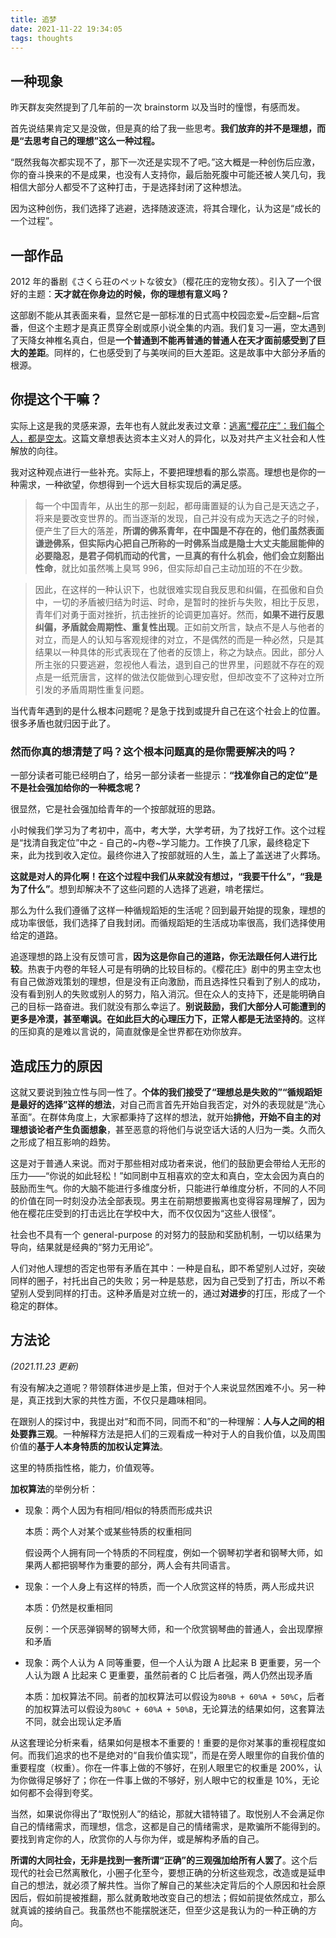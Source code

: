 ```yaml
---
title: 追梦
date: 2021-11-22 19:34:05
tags: thoughts
---
```


## 一种现象

昨天群友突然提到了几年前的一次 brainstorm 以及当时的憧憬，有感而发。

首先说结果肯定又是没做，但是真的给了我一些思考。**我们放弃的并不是理想，而是“去思考自己的理想”这么一种过程。**

“既然我每次都实现不了，那下一次还是实现不了吧。”这大概是一种创伤后应激，你的奋斗换来的不是成果，也没有人支持你，最后胎死腹中可能还被人笑几句，我相信大部分人都受不了这种打击，于是选择封闭了这种想法。

因为这种创伤，我们选择了逃避，选择随波逐流，将其合理化，认为这是“成长的一个过程”。

## 一部作品

2012 年的番剧《さくら荘のペットな彼女》（樱花庄的宠物女孩）。引入了一个很好的主题：**天才就在你身边的时候，你的理想有意义吗？**

这部剧不能从其表面来看，显然它是一部标准的日式高中校园恋爱~后空翻~后宫番，但这个主题才是真正贯穿全剧或原小说全集的内涵。我们复习一遍，空太遇到了天降女神椎名真白，但是**一个普通到不能再普通的普通人在天才面前感受到了巨大的差距**。同样的，仁也感受到了与美咲间的巨大差距。这是故事中大部分矛盾的根源。

## 你提这个干嘛？

实际上这是我的灵感来源，去年也有人就此发表过文章：[逃离“樱花庄”：我们每个人，都是空太](https://zhuanlan.zhihu.com/p/156058447)。这篇文章想表达资本主义对人的异化，以及对共产主义社会和人性解放的向往。

我对这种观点进行一些补充。实际上，不要把理想看的那么崇高。理想也是你的一种需求，一种欲望，你想得到一个远大目标实现后的满足感。

> 每一个中国青年，从出生的那一刻起，都毋庸置疑的认为自己是天选之子，将来是要改变世界的。而当逐渐的发现，自己并没有成为天选之子的时候，便产生了巨大的落差，**所谓的佛系青年，在中国是不存在的，他们虽然表面谦逊佛系，但实际内心把自己所称的一时佛系当成是隐士大丈夫能屈能伸的必要隐忍，是君子伺机而动的代言，一旦真的有什么机会，他们会立刻豁出性命**，就比如虽然嘴上臭骂 996，但实际却自己主动加班的不在少数。

> 因此，在这样的一种认识下，也就很难实现自我反思和纠偏，在孤傲和自负中，一切的矛盾被归结为时运、时命，是暂时的挫折与失败，相比于反思，青年们对勇于面对挫折，抗击挫折的论调更加喜好。然而，**如果不进行反思纠偏，矛盾就会周期性、重复性出现**。正如前文所言，缺点不是人与他者的对立，而是人的认知与客观规律的对立，不是偶然的而是一种必然，只是其结果以一种具体的形式表现在了他者的反馈上，称之为缺点。因此，部分人所主张的只要逃避，忽视他人看法，退到自己的世界里，问题就不存在的观点是一纸荒唐言，这样的做法仅能做到心理安慰，但却改变不了这种对立所引发的矛盾周期性重复问题。

当代青年遇到的是什么根本问题呢？是急于找到或提升自己在这个社会上的位置。很多矛盾也就归因于此了。

### **然而你真的想清楚了吗？这个根本问题真的是你需要解决的吗？**

一部分读者可能已经明白了，给另一部分读者一些提示：**“找准你自己的定位”是不是社会强加给你的一种概念呢？**

很显然，它是社会强加给青年的一个按部就班的思路。

小时候我们学习为了考初中，高中，考大学，大学考研，为了找好工作。这个过程是“找清自我定位”中之 - 自己的~内卷~学习能力。工作换了几家，最终稳定下来，此为找到收入定位。最终你进入了按部就班的人生，盖上了盖送进了火葬场。

**这就是对人的异化啊！在这个过程中我们从来就没有想过，“我要干什么”，“我是为了什么”**。想到却解决不了这些问题的人选择了逃避，啃老摆烂。

那么为什么我们遵循了这样一种循规蹈矩的生活呢？回到最开始提的现象，理想的成功率很低，我们选择了自我封闭。而循规蹈矩的生活成功率很高，我们选择使用给定的道路。

追逐理想的路上没有反馈可言，**因为这是你自己的道路，你无法跟任何人进行比较**。热衷于内卷的年轻人可是有明确的比较目标的。《樱花庄》剧中的男主空太也有自己做游戏策划的理想，但是没有正向激励，而且选择性只看到了别人的成功，没有看到别人的失败或别人的努力，陷入消沉。但在众人的支持下，还是能明确自己的目标一路奋进。我们就没有那么幸运了。**别说鼓励，我们大部分人可能遭到的更多是冷漠，甚至嘲讽。在如此巨大的心理压力下，正常人都是无法坚持的**。这样的压抑真的是难以言说的，简直就像是全世界都在劝你放弃。

## 造成压力的原因

这就又要说到独立性与同一性了。**个体的我们接受了“理想总是失败的”“循规蹈矩是最好的选择”这样的想法**，对自己而言首先开始自我否定，对外的表现就是“洗心革面”。在群体角度上，大家都秉持了这样的想法，就开始**排他，开始不自主的对理想谈论者产生负面想象**，甚至恶意的将他们与说空话大话的人归为一类。久而久之形成了相互影响的趋势。

这是对于普通人来说。而对于那些相对成功者来说，他们的鼓励更会带给人无形的压力——“你说的如此轻松！”如同剧中互相喜欢的空太和真白，空太会因为真白的鼓励而生气。你的大脑不能进行多维度分析，只能进行单维度分析，不同的人不同的价值在同一时刻没办法全部表现。男主在前期想要搬离也变得容易理解了，因为他在樱花庄受到的打击远比在学校中大，而不仅仅因为“这些人很怪”。

社会也不具有一个 general-purpose 的对努力的鼓励和奖励机制，一切以结果为导向，结果就是经典的“努力无用论”。

人们对他人理想的否定也带有矛盾在其中：一种是自私，即不希望别人过好，突破同样的圈子，衬托出自己的失败；另一种是慈悲，因为自己受到了打击，所以不希望别人受到同样的打击。这种矛盾是对立统一的，通过**对进步**的打压，形成了一个稳定的群体。

## 方法论

_(2021.11.23 更新)_

有没有解决之道呢？带领群体进步是上策，但对于个人来说显然困难不小。另一种是，真正找到大家的共性方面，不仅只是趣味相同。

在跟别人的探讨中，我提出对“和而不同，同而不和”的一种理解：**人与人之间的相处要靠三观**。一种解释方法是把人们的三观看成一种对于人的自我价值，以及周围价值的**基于人本身特质的加权认定算法**。

这里的特质指性格，能力，价值观等。

**加权算法**的举例分析：

- 现象：两个人因为有相同/相似的特质而形成共识

  本质：两个人对某个或某些特质的权重相同

  假设两个人拥有同一个特质的不同程度，例如一个钢琴初学者和钢琴大师，如果两人都把钢琴作为重要的部分，两人会有共同语言。

- 现象：一个人身上有这样的特质，而一个人欣赏这样的特质，两人形成共识

  本质：仍然是权重相同

  反例：一个厌恶弹钢琴的钢琴大师，和一个欣赏钢琴曲的普通人，会出现摩擦和矛盾

- 现象：两个人认为 A 同等重要，但一个人认为跟 A 比起来 B 更重要，另一个人认为跟 A 比起来 C 更重要，虽然前者的 C 比后者强，两人仍然出现矛盾

  本质：加权算法不同。前者的加权算法可以假设为`80%B + 60%A + 50%C`，后者的加权算法可以假设为`80%C + 60%A + 50%B`，无论算法的结果如何，这套算法不同，就会出现认定矛盾

从这套理论分析来看，结果如何是根本不重要的！重要的是你对某事的重视程度如何。而我们追求的也不是绝对的“自我价值实现”，而是在旁人眼里你的自我价值的重要程度（权重）。你在一件事上做的不够好，在别人眼里它的权重是 200%，认为你做得足够好了；你在一件事上做的不够好，别人眼中它的权重是 10%，无论如何都不会得到夸奖。

当然，如果说你得出了“取悦别人”的结论，那就大错特错了。取悦别人不会满足你自己的情绪需求，而理想，信念，这都是自己的情绪需求，是欺骗所不能得到的。要找到肯定你的人，欣赏你的人与你为伴，或是解构矛盾的自己。

**所谓的大同社会，无非是找到一套所谓“正确”的三观强加给所有人罢了**。这个后现代的社会已然离散化，小圈子化至今，要想正确的分析这些观念，改造或是延申自己的想法，就必须了解共性。当你了解自己的某些决定背后的个人原因和社会原因后，假如前提被推翻，那么就勇敢地改变自己的想法；假如前提依然成立，那么就真诚的接纳自己。我虽然也不能摆脱迷茫，但至少这是我认为的一种正确的方向。
